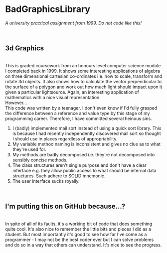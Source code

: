 BadGraphicsLibrary
==================

*A university practical assignment from 1999. Do not code like this!*

<br />

3d Graphics
-----------

<br />
This is graded coursework from an honours level computer science module I completed back in 1999. It shows some interesting applications of algebra on three dimensional cartesian co-ordinates i.e. how to scale, transform and rotate 3d objects. It also shows how to calculate the vector perpendicular to the surface of a polygon and work out how much light should impact upon it given a particular lightsource. Again, an interesting application of mathematics with a nice visual representation.

<br />
However...

<br />
This code was written by a teenager. I don't even know if I'd fully grasped the difference between a reference and value type by this stage of my programming career. Therefore, I have committed several heinous sins.

1. I (badly) implemented mail sort instead of using a quick sort library. This is because I had recently independently discovered mail sort so thought I should use in places regardless of appropriability.
2. My variable method naming is inconsistent and gives no clue as to what they're used for.
3. My methods are badly decomposed i.e. they're not decomposed into sensibly concise methods.
4. The class structures aren't single purpose and don't have a clear interface e.g. they allow public access to what should be internal data structures. Such adhere to SOLID mnemonic.
5. The user interface sucks royally.

<br />

I'm putting this on GitHub because...?
--------------------------------------

<br />
In spite of all of its faults, it's a working bit of code that does something quite cool. It's also nice to remember the little bits and pieces I did as a student. But most importantly it's good to see how far I've come as a programmer - I may not be the best coder ever but I can solve problems and do so in a way that others can understand. It's nice to see the progress.
